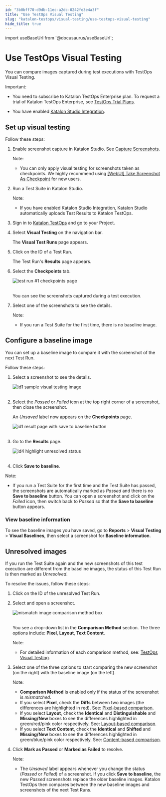 ```yaml
---
id: "3b0bff70-d9db-11ec-a2dc-0242fe3e4a3f"
title: "Use TestOps Visual Testing"
slug: "katalon-testops/visual-testing/use-testops-visual-testing"
hide_title: true
---
```

import useBaseUrl from '@docusaurus/useBaseUrl';


# <a id="id" class="anchor_top_offset"/><a id="ariaid-title1" class="anchor_top_offset"/>Use TestOps Visual Testing

<p xmlns="http://www.w3.org/1999/xhtml" className="p">You can compare images captured during test executions with   TestOps Visual Testing.</p> 
<div xmlns="http://www.w3.org/1999/xhtml" className="note important note_important"><span className="note__title">Important:</span> 
  <ul className="ul"><li className="li">
      <p className="p">You need to subscribe to Katalon TestOps Enterprise plan. To
        request a trial of Katalon TestOps Enterprise, see <a className="xref j-external-link" href="https://docs.katalon.com/katalon-analytics/docs/trial-plans.html" target="_blank">TestOps
          Trial Plans</a>.</p>
    </li><li className="li">
      <p className="p">You have enabled <a className="xref j-external-link" href="https://docs.katalon.com/katalon-studio/docs/katalon-analytics-beta-integration.html" target="_blank">Katalon
          Studio Integration</a>.</p>
    </li></ul>
</div>

## <a id="id_1" class="anchor_top_offset"/>Set up visual testing

<p xmlns="http://www.w3.org/1999/xhtml" className="p">Follow these steps:</p> 
<ol xmlns="http://www.w3.org/1999/xhtml" className="ol"><li className="li">     <p className="p">Enable screenshot capture in Katalon Studio. See <a className="xref j-external-link" href="https://docs.katalon.com/katalon-studio/docs/capture-screenshots.html" target="_blank">Capture         Screenshots</a>.</p>     <div className="note note note_note"><span className="note__title">Note:</span>        <ul className="ul"><li className="li"><p className="p">You can only apply visual testing for screenshots taken as             checkpoints. We highly recommend using <a className="xref j-external-link" href="https://docs.katalon.com/katalon-studio/docs/webui-take-screenshot-as-checkpoint.html" target="_blank">[WebUI]               Take Screenshot As Checkpoint</a> for new users.</p></li></ul>     </div>   </li><li className="li">     <p className="p">Run a Test Suite in Katalon Studio.</p>     <div className="note note note_note"><span className="note__title">Note:</span>        <ul className="ul"><li className="li"><p className="p">If you have enabled Katalon Studio Integration, Katalon Studio             automatically uploads Test Results to Katalon TestOps.</p></li></ul>     </div>   </li><li className="li">     <p className="p">Sign in to <a className="xref j-external-link" href="https://testops.katalon.io/login" target="_blank">Katalon         TestOps</a> and go to your Project.</p>   </li><li className="li">     <p className="p">Select <strong className="ph b">Visual Testing</strong> on the navigation       bar.</p>     <p className="p">The <strong className="ph b">Visual Test Runs</strong> page appears.</p>   </li><li className="li">     <p className="p">Click on the ID of a Test Run.</p>     <p className="p">The Test Run's <strong className="ph b">Results</strong> page appears.</p>   </li><li className="li">     <p className="p">Select the <strong className="ph b">Checkpoints</strong> tab.</p>     <p className="p">       <img className="image" src={useBaseUrl("https://github.com/katalon-studio/docs-images/raw/master/katalon-analytics/docs/testops-revamp-july-visual-testing/checkpoints-page-2.png")} alt="test run #1 checkpoints page" /><br /><br />     </p>     <p className="p">You can see the screenshots captured during a test       execution.</p>   </li><li className="li">     <p className="p">Select one of the screenshots to see the details.</p>     <div className="note note note_note"><span className="note__title">Note:</span>        <ul className="ul"><li className="li"><p className="p">If you run a Test Suite for the first time, there is no baseline             image.</p></li></ul>     </div>   </li></ol> 

## <a id="id_2" class="anchor_top_offset"/>Configure a baseline image

<p xmlns="http://www.w3.org/1999/xhtml" className="p">You can set up a baseline image to compare it with the   screenshot of the next Test Run.</p> 
<p xmlns="http://www.w3.org/1999/xhtml" className="p">Follow these steps:</p> 
<ol xmlns="http://www.w3.org/1999/xhtml" className="ol"><li className="li">     <p className="p">Select a screenshot to see the details.</p>     <p className="p">       <img className="image" src={useBaseUrl("https://github.com/katalon-studio/docs-images/raw/master/katalon-analytics/docs/testops-revamp-july-visual-testing/id-1-sample-visual-testing.png")} alt="id1 sample visual testing image" /><br /><br />     </p>   </li><li className="li">     <p className="p">Select the <em className="ph i">Passed</em> or <em className="ph i">Failed</em> icon at the top       right corner of a screenshot, then close the screenshot.</p>     <p className="p">An <em className="ph i">Unsaved</em> label now appears on the       <strong className="ph b">Checkpoints</strong> page.</p>     <p className="p">       <img className="image" src={useBaseUrl("https://github.com/katalon-studio/docs-images/raw/master/katalon-analytics/docs/testops-revamp-july-visual-testing/id-1-unsaved-appears-2.png")} alt="id1 result page with save to baseline button" /><br /><br />     </p>   </li><li className="li">     <p className="p">Go to the <strong className="ph b">Results</strong> page.</p>     <p className="p">       <img className="image" src={useBaseUrl("https://github.com/katalon-studio/docs-images/raw/master/katalon-analytics/docs/testops-revamp-july-visual-testing/id-1-save-to-base-line-button-2.png")} alt="id4 highlight unresolved status" /><br /><br />     </p>   </li><li className="li">     <p className="p">Click <strong className="ph b">Save to baseline</strong>.</p>   </li></ol> 
<div xmlns="http://www.w3.org/1999/xhtml" className="note note note_note"><span className="note__title">Note:</span> <ul className="ul"><li className="li"><p className="p">If you run a Test Suite for the first time and the Test Suite
        has passed, the screenshots are automatically marked as
        <em className="ph i">Passed</em> and there is no <strong className="ph b">Save to baseline</strong>
        button. You can open a screenshot and click on the <em className="ph i">Failed</em>
        icon, then switch back to <em className="ph i">Passed</em> so that the <strong className="ph b">Save
          to baseline</strong> button appears.</p></li></ul>
</div>
      

### <a id="id_3" class="anchor_top_offset"/>View baseline information

      
        
<p xmlns="http://www.w3.org/1999/xhtml" className="p">To see the baseline images you have saved, go to   <strong className="ph b">Reports</strong> &gt; <strong className="ph b">Visual Testing</strong> &gt;   <strong className="ph b">Visual Baselines</strong>, then select a screenshot for   <strong className="ph b">Baseline information</strong>.</p> 
      
    

## <a id="id_4" class="anchor_top_offset"/>Unresolved images

<p xmlns="http://www.w3.org/1999/xhtml" className="p">If you run the Test Suite again and the new screenshots of this test execution are different from the baseline images, the status of this Test Run is then marked as <em className="ph i">Unresolved</em>.</p> 
<p xmlns="http://www.w3.org/1999/xhtml" className="p">To resolve the issues, follow these steps:</p> 
<ol xmlns="http://www.w3.org/1999/xhtml" className="ol"><li className="li">     <p className="p">Click on the ID of the unresolved Test Run.</p>   </li><li className="li">     <p className="p">Select and open a screenshot.</p>     <p className="p"> <img className="image" src={useBaseUrl("https://github.com/katalon-studio/docs-images/raw/master/katalon-analytics/docs/testops-revamp-july-visual-testing/kt-visual-testing-pixel-ui-may2022.png")} alt="mismatch image comparison method box" /><br /><br />     </p>     <p className="p">You see a drop-down list in the <strong className="ph b">Comparison Method</strong> section. The three options include: <strong className="ph b">Pixel</strong>, <strong className="ph b">Layout</strong>, <strong className="ph b">Text Content</strong>.</p>     <div className="note note note_note"><span className="note__title">Note:</span>        <ul className="ul"><li className="li">           <p className="p">For detailed information of each comparison method, see: <a className="xref j-external-link" href="https://docs.katalon.com/katalon-analytics/docs/visual-testing-overview.html#testops-visual-testing" target="_blank">TestOps Visual Testing</a>.</p>         </li></ul>     </div>   </li><li className="li">     <p className="p">Select one of the three options to start comparing the new screenshot (on the right) with the baseline image (on the left).</p>     <div className="note note note_note"><span className="note__title">Note:</span>        <ul className="ul"><li className="li"><strong className="ph b">Comparison Method</strong> is enabled only if the status of the screenshot is <em className="ph i">mismatched</em>.</li></ul>     </div>     <ul className="ul"><li className="li">If you select <strong className="ph b">Pixel</strong>, check the <strong className="ph b">Diffs</strong> between two images (the differences are highlighted in red). See: <a className="xref j-external-link" href="https://docs.katalon.com/katalon-analytics/docs/visual-testing-overview.html#pixel-based-comparison" target="_blank">Pixel-based comparison</a>.</li><li className="li">If you select <strong className="ph b">Layout</strong>, check the <strong className="ph b">Identical</strong> and <strong className="ph b">Distinguishable</strong> and <strong className="ph b">Missing/New</strong> boxes to see the differences highlighted in green/red/pink color respectively. See: <a className="xref j-external-link" href="https://docs.katalon.com/katalon-analytics/docs/visual-testing-overview.html#layout-based-comparison" target="_blank">Layout-based comparison</a>.</li><li className="li">If you select <strong className="ph b">Text Content</strong>, check the <strong className="ph b">Identical</strong> and <strong className="ph b">Shifted</strong> and <strong className="ph b">Missing/New</strong> boxes to see the differences highlighted in green/blue/pink color respectively. See: <a className="xref j-external-link" href="https://docs.katalon.com/katalon-analytics/docs/visual-testing-overview.html#content-based-comparison" target="_blank">Content-based comparison</a>.</li></ul>   </li><li className="li">     <p className="p">Click <strong className="ph b">Mark as Passed</strong> or <strong className="ph b">Marked as Failed</strong> to resolve.</p>     <div className="note note note_note"><span className="note__title">Note:</span>        <ul className="ul"><li className="li">The <em className="ph i">Unsaved</em> label appears whenever you change the status (<em className="ph i">Passed</em> or <em className="ph i">Failed</em>) of a screenshot. If you click <strong className="ph b">Save to baseline</strong>, the new <em className="ph i">Passed</em> screenshots replace the older baseline images. Katalon TestOps then compares between the new baseline images and screenshots of the next Test Runs.</li></ul>     </div>   </li></ol> 
